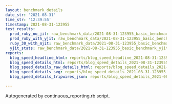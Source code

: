 ```yaml
---
layout: benchmark_details
date_str: '2021-08-31'
time_str: '12:39:55'
timestamp: 2021-08-31-123955
test_results:
  prod_ruby_no_jit: raw_benchmark_data/2021-08-31-123955_basic_benchmark_prod_ruby_no_jit.json
  prod_ruby_with_yjit: raw_benchmark_data/2021-08-31-123955_basic_benchmark_prod_ruby_with_yjit.json
  ruby_30_with_mjit: raw_benchmark_data/2021-08-31-123955_basic_benchmark_ruby_30_with_mjit.json
  yjit_stats: raw_benchmark_data/2021-08-31-123955_basic_benchmark_yjit_stats.json
reports:
  blog_speed_headline_html: reports/blog_speed_headline_2021-08-31-123955.html
  blog_speed_details_html: reports/blog_speed_details_2021-08-31-123955.html
  blog_speed_details_raw_details_html: reports/blog_speed_details_2021-08-31-123955.raw_details.html
  blog_speed_details_svg: reports/blog_speed_details_2021-08-31-123955.svg
  blog_speed_details_tripwires_json: reports/blog_speed_details_2021-08-31-123955.tripwires.json

---
```

Autogenerated by continuous_reporting.rb script.

